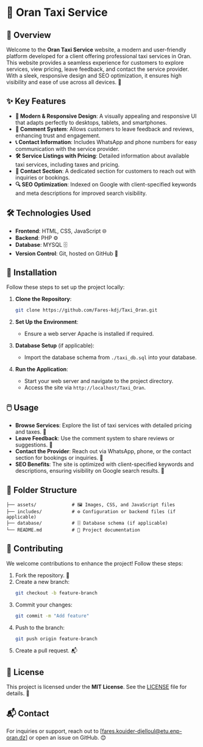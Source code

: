 # 🚖 Oran Taxi Service

## 🌟 Overview
Welcome to the **Oran Taxi Service** website, a modern and user-friendly platform developed for a client offering professional taxi services in Oran. This website provides a seamless experience for customers to explore services, view pricing, leave feedback, and contact the service provider. With a sleek, responsive design and SEO optimization, it ensures high visibility and ease of use across all devices. 🚗

## ✨ Key Features
- **🎨 Modern & Responsive Design**: A visually appealing and responsive UI that adapts perfectly to desktops, tablets, and smartphones.
- **💬 Comment System**: Allows customers to leave feedback and reviews, enhancing trust and engagement.
- **📞 Contact Information**: Includes WhatsApp and phone numbers for easy communication with the service provider.
- **🛠️ Service Listings with Pricing**: Detailed information about available taxi services, including taxes and pricing.
- **📍 Contact Section**: A dedicated section for customers to reach out with inquiries or bookings.
- **🔍 SEO Optimization**: Indexed on Google with client-specified keywords and meta descriptions for improved search visibility.

## 🛠️ Technologies Used
- **Frontend**: HTML, CSS, JavaScript 🌐
- **Backend**: PHP ⚙️
- **Database**: MYSQL 🗄️
- **Version Control**: Git, hosted on GitHub 🐙

## 🚀 Installation
Follow these steps to set up the project locally:

1. **Clone the Repository**:
   ```bash
   git clone https://github.com/Fares-kdj/Taxi_Oran.git
   ```

2. **Set Up the Environment**:
   - Ensure a web server Apache is installed if required.

3. **Database Setup** (if applicable):
   - Import the database schema from `./taxi_db.sql` into your database.

4. **Run the Application**:
   - Start your web server and navigate to the project directory.
   - Access the site via `http://localhost/Taxi_Oran`.

## 🖱️ Usage
- **Browse Services**: Explore the list of taxi services with detailed pricing and taxes. 🚕
- **Leave Feedback**: Use the comment system to share reviews or suggestions. 💬
- **Contact the Provider**: Reach out via WhatsApp, phone, or the contact section for bookings or inquiries. 📲
- **SEO Benefits**: The site is optimized with client-specified keywords and descriptions, ensuring visibility on Google search results. 🔎

## 📂 Folder Structure
```plaintext
├── assets/             # 🖼️ Images, CSS, and JavaScript files
├── includes/           # ⚙️ Configuration or backend files (if applicable)
├── database/           # 🗄️ Database schema (if applicable)
└── README.md           # 📖 Project documentation
```

## 🤝 Contributing
We welcome contributions to enhance the project! Follow these steps:
1. Fork the repository. 🍴
2. Create a new branch:
   ```bash
   git checkout -b feature-branch
   ```
3. Commit your changes:
   ```bash
   git commit -m "Add feature"
   ```
4. Push to the branch:
   ```bash
   git push origin feature-branch
   ```
5. Create a pull request. 📬

## 📜 License
This project is licensed under the **MIT License**. See the [LICENSE](LICENSE) file for details. 📄

## 📬 Contact
For inquiries or support, reach out to [fares.kouider-djelloul@etu.enp-oran.dz] or open an issue on GitHub. 😊
